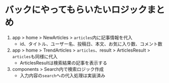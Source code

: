 # バックにやってもらいたいロジックまとめ

1. app > home > NewArticles > `articles`内に記事情報を代入
   - id、タイトル、ユーザー名、投稿日、本文、お気に入り数、コメント数
2. app > home > TrendArticles > `articles`、result > ArticlesResult > `articles`も同様に代入
   - ArticlesResultは検索結果の記事を表示する
3. components > Search内で検索ロジック作成
   - 入力内容の`search`への代入処理は実装済み
